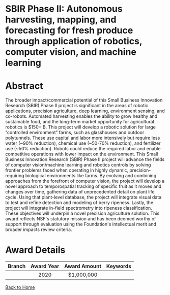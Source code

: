 
SBIR Phase II: Autonomous harvesting, mapping, and forecasting for fresh produce through application of robotics, computer vision, and machine learning
=======================================================================================================================================================

# Abstract


The broader impact/commercial potential of this Small Business Innovation Research (SBIR) Phase II project is significant in the areas of robotic applications, precision agriculture, deep learning, environment sensing, and co-robots. Automated harvesting enables the ability to grow healthy and sustainable food, and the long-term market opportunity for agricultural robotics is $150+ B. This project will develop a robotic solution for large “controlled environment” farms, such as glasshouses and outdoor polytunnels. These use capital and labor more intensively but require less water (~90% reduction), chemical use (~50-70% reduction), and fertilizer use (~50% reduction). Robots could reduce the required labor and enable competitive operations with lower impact on the environment. This Small Business Innovation Research (SBIR) Phase II project will advance the fields of computer vision/machine learning and robotics controls by solving frontier problems faced when operating in highly dynamic, precision-requiring biological environments like farms. By evolving and combining approaches from the forefront of computer vision, the project will develop a novel approach to temporospatial tracking of specific fruit as it moves and changes over time, gathering data of unprecedented detail on plant life cycle. Using that plant-level database, the project will integrate visual data to test and refine detection and modeling of berry ripeness. Lastly, the project will integrate in-field spectrometry into ripeness classification. These objectives will underpin a novel precision agriculture solution. This award reflects NSF's statutory mission and has been deemed worthy of support through evaluation using the Foundation's intellectual merit and broader impacts review criteria.  

# Award Details

|Branch|Award Year|Award Amount|Keywords|
| :---: | :---: | :---: | :---: |
||2020|$1,000,000||
  
  


[Back to Home](https://github.com/chrischow/dod_sbir_awards/Reports/JT/#646)